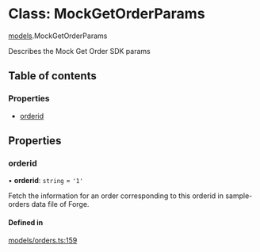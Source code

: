 # Class: MockGetOrderParams

[models](../wiki/models).MockGetOrderParams

Describes the Mock Get Order SDK params

## Table of contents

### Properties

- [orderid](../wiki/models.MockGetOrderParams#orderid)

## Properties

### orderid

• **orderid**: `string` = `'1'`

Fetch the information for an order corresponding to this orderid in sample-orders data file of Forge.

#### Defined in

[models/orders.ts:159](https://gitlab.com/baliganikhil/blackmirror-sdk/-/blob/349365c/src/models/orders.ts#L159)
